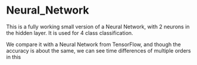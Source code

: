 # Neural_Network
This is a fully working small version of a Neural Network, with 2 neurons in the hidden layer. It is used for 4 class classification. <br>

We compare it with a Neural Network from TensorFlow, and though the accuracy is about the same, we can see time differences of multiple orders in this
